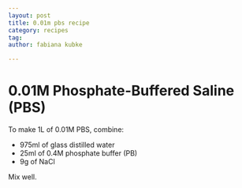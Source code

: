 ```yaml
---
layout: post
title: 0.01m pbs recipe
category: recipes
tag:
author: fabiana kubke

---
```


# 0.01M Phosphate-Buffered Saline (PBS)

To make 1L of 0.01M PBS, combine:
- 975ml of glass distilled water
- 25ml of 0.4M phosphate buffer (PB)
- 9g of NaCl

Mix well.
